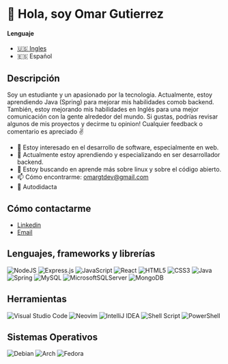# 👋 Hola, soy Omar Gutierrez

#### Lenguaje
- [:us: Ingles](https://github.com/omargtdev)
- :es: Español

## Descripción
Soy un estudiante y un apasionado por la tecnologia. Actualmente, estoy aprendiendo Java (Spring) para mejorar mis habilidades comob backend.
También, estoy mejorando mis habilidades en Inglés para una mejor comunicación con la gente alrededor del mundo. Si gustas, podrías revisar algunos de mis
proyectos y decirme tu opinion! Cualquier feedback o comentario es apreciado :v:

- 👀 Estoy interesado en el desarrollo de software, especialmente en web.
- 🌱 Actualmente estoy aprendiendo y especializando en ser desarrollador backend.
- 💞️ Estoy buscando en aprende más sobre linux y sobre el código abierto.
- 📫 Cómo encontrarme: <omargtdev@gmail.com>
- :muscle: Autodidacta

## Cómo contactarme
- [Linkedin](https://www.linkedin.com/in/omar-gutierrez-tafur-00ba4b211/)
- [Email](mailto:omargtdev@gmail.com)

## Lenguajes, frameworks y librerías
![NodeJS](https://img.shields.io/badge/node.js-6DA55F?style=for-the-badge&logo=node.js&logoColor=white)
![Express.js](https://img.shields.io/badge/express.js-%23404d59.svg?style=for-the-badge&logo=express&logoColor=%2361DAFB)
![JavaScript](https://img.shields.io/badge/javascript-%23323330.svg?style=for-the-badge&logo=javascript&logoColor=%23F7DF1E)
![React](https://img.shields.io/badge/react-%2320232a.svg?style=for-the-badge&logo=react&logoColor=%2361DAFB)
![HTML5](https://img.shields.io/badge/html5-%23E34F26.svg?style=for-the-badge&logo=html5&logoColor=white)
![CSS3](https://img.shields.io/badge/css3-%231572B6.svg?style=for-the-badge&logo=css3&logoColor=white)
![Java](https://img.shields.io/badge/java-%23ED8B00.svg?style=for-the-badge&logo=java&logoColor=white)
![Spring](https://img.shields.io/badge/spring-%236DB33F.svg?style=for-the-badge&logo=spring&logoColor=white)
![MySQL](https://img.shields.io/badge/mysql-%2300f.svg?style=for-the-badge&logo=mysql&logoColor=white)
![MicrosoftSQLServer](https://img.shields.io/badge/Microsoft%20SQL%20Sever-CC2927?style=for-the-badge&logo=microsoft%20sql%20server&logoColor=white)
![MongoDB](https://img.shields.io/badge/MongoDB-%234ea94b.svg?style=for-the-badge&logo=mongodb&logoColor=white)

## Herramientas
![Visual Studio Code](https://img.shields.io/badge/Visual%20Studio%20Code-0078d7.svg?style=for-the-badge&logo=visual-studio-code&logoColor=white)
![Neovim](https://img.shields.io/badge/NeoVim-%2357A143.svg?&style=for-the-badge&logo=neovim&logoColor=white)
![IntelliJ IDEA](https://img.shields.io/badge/IntelliJIDEA-000000.svg?style=for-the-badge&logo=intellij-idea&logoColor=white)
![Shell Script](https://img.shields.io/badge/shell_script-%23121011.svg?style=for-the-badge&logo=gnu-bash&logoColor=white)
![PowerShell](https://img.shields.io/badge/PowerShell-%235391FE.svg?style=for-the-badge&logo=powershell&logoColor=white)


## Sistemas Operativos
![Debian](https://img.shields.io/badge/Debian-D70A53?style=for-the-badge&logo=debian&logoColor=white)
![Arch](https://img.shields.io/badge/Arch%20Linux-1793D1?logo=arch-linux&logoColor=fff&style=for-the-badge)
![Fedora](https://img.shields.io/badge/Fedora-294172?style=for-the-badge&logo=fedora&logoColor=white)
